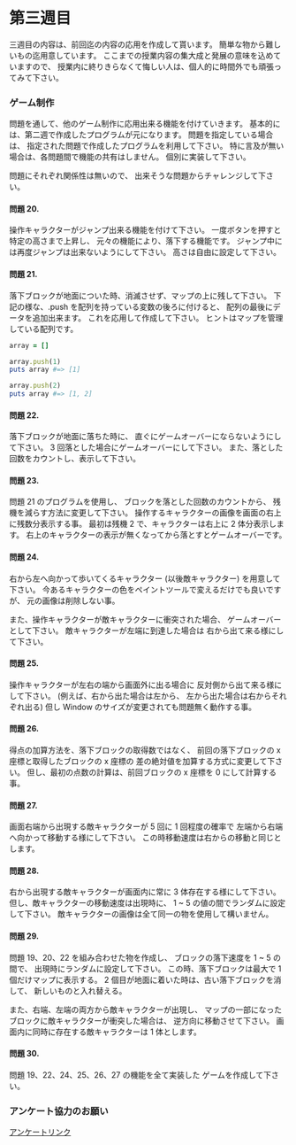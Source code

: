 第三週目
========

三週目の内容は、前回迄の内容の応用を作成して貰います。
簡単な物から難しいもの迄用意しています。
ここまでの授業内容の集大成と発展の意味を込めていますので、
授業内に終りきらなくて悔しい人は、個人的に時間外でも頑張ってみて下さい。

### ゲーム制作

問題を通して、他のゲーム制作に応用出来る機能を付けていきます。
基本的には、第二週で作成したプログラムが元になります。
問題を指定している場合は、
指定された問題で作成したプログラムを利用して下さい。
特に言及が無い場合は、各問題間で機能の共有はしません。
個別に実装して下さい。

問題にそれぞれ関係性は無いので、
出来そうな問題からチャレンジして下さい。

#### 問題 20.

操作キャラクターがジャンプ出来る機能を付けて下さい。
一度ボタンを押すと特定の高さまで上昇し、
元々の機能により、落下する機能です。
ジャンプ中には再度ジャンプは出来ないようにして下さい。
高さは自由に設定して下さい。

#### 問題 21.

落下ブロックが地面についた時、消滅させず、マップの上に残して下さい。
下記の様な、.push を配列を持っている変数の後ろに付けると、
配列の最後にデータを追加出来ます。
これを応用して作成して下さい。
ヒントはマップを管理している配列です。

```ruby
array = []

array.push(1)
puts array #=> [1]

array.push(2)
puts array #=> [1, 2]
```

#### 問題 22.

落下ブロックが地面に落ちた時に、
直ぐにゲームオーバーにならないようにして下さい。
3 回落とした場合にゲームオーバーにして下さい。
また、落とした回数をカウントし、表示して下さい。

#### 問題 23.

問題 21 のプログラムを使用し、
ブロックを落とした回数のカウントから、
残機を減らす方法に変更して下さい。
操作するキャラクターの画像を画面の右上に残数分表示する事。
最初は残機 2 で、キャラクターは右上に 2 体分表示します。
右上のキャラクターの表示が無くなってから落とすとゲームオーバーです。

#### 問題 24.

右から左へ向かって歩いてくるキャラクター (以後敵キャラクター)
を用意して下さい。
今あるキャラクターの色をペイントツールで変えるだけでも良いですが、
元の画像は削除しない事。

また、操作キャラクターが敵キャラクターに衝突された場合、
ゲームオーバーとして下さい。
敵キャラクターが左端に到達した場合は
右から出て来る様にして下さい。

#### 問題 25.

操作キャラクターが左右の端から画面外に出る場合に
反対側から出て来る様にして下さい。
(例えば、右から出た場合は左から、
左から出た場合は右からそれぞれ出る)
但し Window のサイズが変更されても問題無く動作する事。

#### 問題 26.

得点の加算方法を、落下ブロックの取得数ではなく、
前回の落下ブロックの x 座標と取得したブロックの x 座標の
差の絶対値を加算する方式に変更して下さい。
但し、最初の点数の計算は、前回ブロックの x 座標を 0 にして計算する事。

#### 問題 27.

画面右端から出現する敵キャラクターが 5 回に 1 回程度の確率で
左端から右端へ向かって移動する様にして下さい。
この時移動速度は右からの移動と同じとします。

#### 問題 28.

右から出現する敵キャラクターが画面内に常に 3 体存在する様にして下さい。
但し、敵キャラクターの移動速度は出現時に、
1 ~ 5 の値の間でランダムに設定して下さい。
敵キャラクターの画像は全て同一の物を使用して構いません。

#### 問題 29.

問題 19、20、22 を組み合わせた物を作成し、
ブロックの落下速度を 1 ~ 5 の間で、
出現時にランダムに設定して下さい。
この時、落下ブロックは最大で 1 個だけマップに表示する。
2 個目が地面に着いた時は、古い落下ブロックを消して、
新しいものと入れ替える。

また、右端、左端の両方から敵キャラクターが出現し、
マップの一部になったブロックに敵キャラクターが衝突した場合は、
逆方向に移動させて下さい。
画面内に同時に存在する敵キャラクターは 1 体とします。

#### 問題 30.

問題 19、22、24、25、26、27 の機能を全て実装した
ゲームを作成して下さい。

### アンケート協力のお願い

[アンケートリンク](https://sun-i-org.ssl-xserver.jp/jikken/jikken3/)
